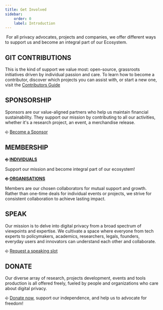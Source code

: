 ```yaml
---
title: Get Involved
sidebar:
    order: 0
    label: Introduction
---
```


 For all privacy advocates, projects and companies, we offer different ways to support us and become an integral part of our Ecosystem.

## GIT CONTRIBUTIONS
This is the kind of support we value most: open-source, grassroots initiatives driven by individual passion and care. 
To learn how to become a contributor, discover which projects you can assist with, or start a new one, visit the [Contributors Guide](https://docs.web3privacy.info/contributors/)


## SPONSORSHIP
Sponsors are our value-aligned partners who help us maintain financial sustainability. They support our mission by contributing to all our activities, whether it's a research project, an event, a merchandise release.

⎆ [Become a Sponsor](mailto:web3privacynow@protonmail.com)

## MEMBERSHIP

**⎆ [INDIVIDUALS](https://github.com/web3privacy/docs/blob/main/src/content/docs/get-involved/personal-benefits.md)**

Support our mission and become integral part of our ecosystem!

**⎆ [ORGANISATIONS](https://github.com/web3privacy/docs/blob/main/src/content/docs/get-involved/org-benefits.md)**

Members are our chosen collaborators for mutual support and growth. Rather than one-time deals for individual events or projects, we strive for consistent collaboration to achieve lasting impact.


## SPEAK
Our mission is to delve into digital privacy from a broad spectrum of viewpoints and expertise. We cultivate a space where everyone from tech experts to policymakers, academics, researchers, legals, founders, everyday users and innovators can understand each other and collaborate.

⎆ [Request a speaking slot](https://tally.so/r/nrOzXl)

## DONATE
Our diverse array of research, projects development, events and tools production is all offered freely, fueled by people and organizations who care about digital privacy.

⎆ [Donate now](https://docs.web3privacy.info/donate/), support our independence, and help us to advocate for freedom!


